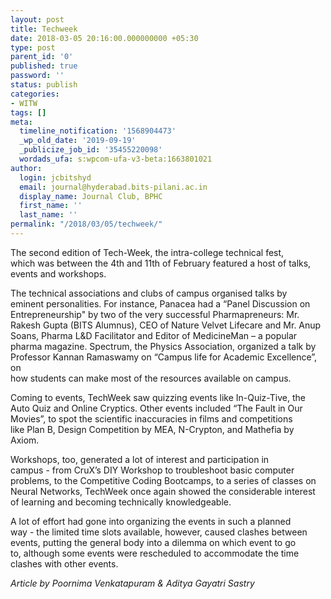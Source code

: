```yaml
---
layout: post
title: Techweek
date: 2018-03-05 20:16:00.000000000 +05:30
type: post
parent_id: '0'
published: true
password: ''
status: publish
categories:
- WITW
tags: []
meta:
  timeline_notification: '1568904473'
  _wp_old_date: '2019-09-19'
  _publicize_job_id: '35455220098'
  wordads_ufa: s:wpcom-ufa-v3-beta:1663801021
author:
  login: jcbitshyd
  email: journal@hyderabad.bits-pilani.ac.in
  display_name: Journal Club, BPHC
  first_name: ''
  last_name: ''
permalink: "/2018/03/05/techweek/"
---
```

<p><!-- wp:paragraph --></p>
<p>The second edition of Tech-Week, the intra-college technical fest,<br />
which was between the 4th and 11th of February featured a host of talks,<br />
 events and workshops.</p>
<p><!-- /wp:paragraph --></p>
<p><!-- wp:paragraph --></p>
<p>The technical associations and clubs of campus organised talks by<br />
eminent personalities. For instance, Panacea had a “Panel Discussion on<br />
Entrepreneurship" by two of the very successful Pharmapreneurs: Mr.<br />
Rakesh Gupta (BITS Alumnus), CEO of Nature Velvet Lifecare and Mr. Anup<br />
Soans, Pharma L&amp;D Facilitator and Editor of MedicineMan – a popular<br />
pharma magazine. Spectrum, the Physics Association, organized a talk by<br />
Professor Kannan Ramaswamy on “Campus life for Academic Excellence”, on<br />
how students can make most of the resources available on campus.</p>
<p><!-- /wp:paragraph --></p>
<p><!-- wp:paragraph --></p>
<p>Coming to events, TechWeek saw quizzing events like In-Quiz-Tive, the<br />
 Auto Quiz and Online Cryptics. Other events included “The Fault in Our<br />
Movies”, to spot the scientific inaccuracies in films and competitions<br />
like Plan B, Design Competition by MEA, N-Crypton, and Mathefia by<br />
Axiom.</p>
<p><!-- /wp:paragraph --></p>
<p><!-- wp:paragraph --></p>
<p>Workshops, too, generated a lot of interest and participation in<br />
campus - from CruX’s DIY Workshop to troubleshoot basic computer<br />
problems, to the Competitive Coding Bootcamps, to a series of classes on<br />
 Neural Networks, TechWeek once again showed the considerable interest<br />
of learning and becoming technically knowledgeable.</p>
<p><!-- /wp:paragraph --></p>
<p><!-- wp:paragraph --></p>
<p>A lot of effort had gone into organizing the events in such a planned<br />
 way - the limited time slots available, however, caused clashes between<br />
 events, putting the general body into a dilemma on which event to go<br />
to, although some events were rescheduled to accommodate the time<br />
clashes with other events.</p>
<p><!-- /wp:paragraph --></p>
<p><!-- wp:paragraph --></p>
<p><em>Article by Poornima Venkatapuram &amp; Aditya Gayatri Sastry</em></p>
<p><!-- /wp:paragraph --></p>
